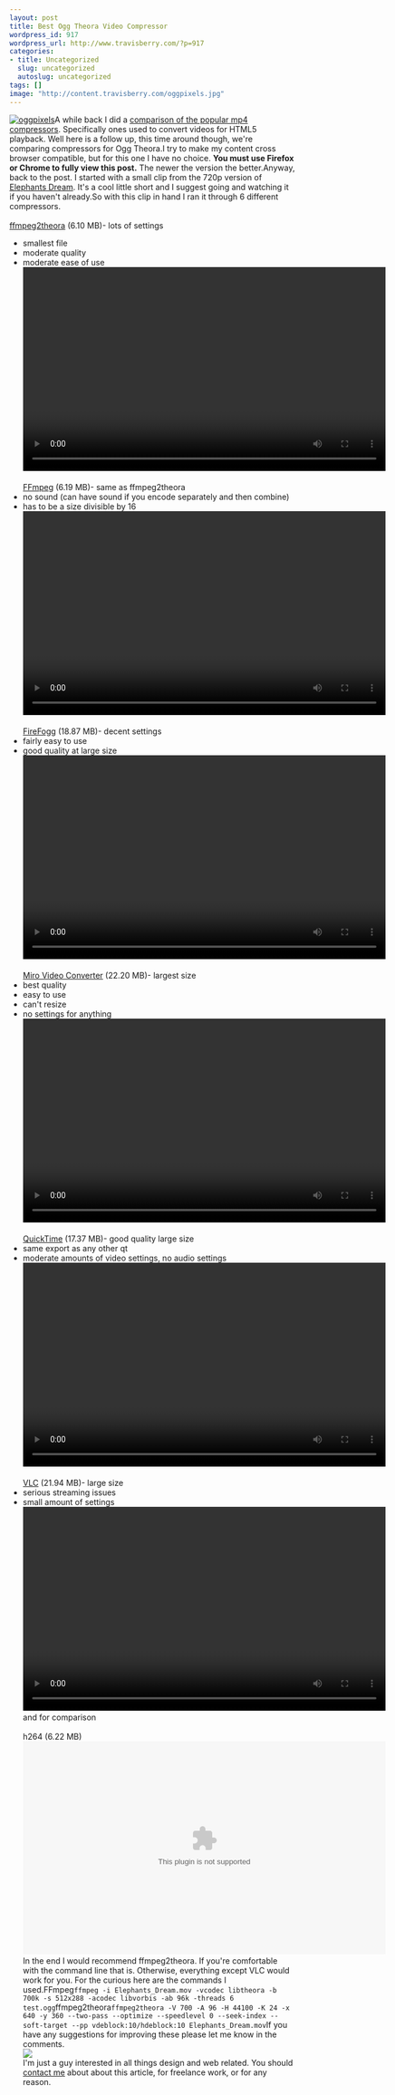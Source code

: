 ```yaml
--- 
layout: post
title: Best Ogg Theora Video Compressor
wordpress_id: 917
wordpress_url: http://www.travisberry.com/?p=917
categories: 
- title: Uncategorized
  slug: uncategorized
  autoslug: uncategorized
tags: []
image: "http://content.travisberry.com/oggpixels.jpg"
---
```

[![](http://content.travisberry.com/oggpixels.jpg "oggpixels")](http://www.flickr.com/photos/lancesh/2162074087/)A while back I did a [comparison of the popular mp4 compressors](http://www.travisberry.com/2010/03/video-compression-show-down/). Specifically ones used to convert videos for HTML5 playback. Well here is a follow up, this time around though, we're comparing compressors for Ogg Theora.I try to make my content cross browser compatible, but for this one I have no choice. **You must use Firefox or Chrome to fully view this post.** The newer the version the better.<!--more-->Anyway, back to the post. I started with a small clip from the 720p version of [Elephants Dream](http://orange.blender.org/). It's a cool little short and I suggest going and watching it if you haven't already.So with this clip in hand I ran it through 6 different compressors. <br /><br />[ffmpeg2theora](http://v2v.cc/~j/ffmpeg2theora/) (6.10 MB)- lots of settings
- smallest file
- moderate quality
- moderate ease of use
<video width="640" height="360" id="video" controls="true">  <source src="http://content.travisberry.com/uploads/oggoutputs/2theora.ogv" type="video/ogg; codecs=\"theora, vorbis\"" /></video><br /><br />[FFmpeg](http://www.ffmpeg.org/) (6.19 MB)- same as ffmpeg2theora
- no sound (can have sound if you encode separately and then combine) 
- has to be a size divisible by 16
<video width="640" height="360" id="video" controls="true">  <source src="http://www.travisberry.com/html5video/oggoutputs/ffmpeg.ogg" type="video/ogg; codecs=\"theora, vorbis\"" /></video><br /><br />[FireFogg](http://firefogg.org/) (18.87 MB)- decent settings
- fairly easy to use
- good quality at large size
<video width="640" height="360" id="video" controls="true">  <source src="http://content.travisberry.com/uploads/oggoutputs/firefogg.ogv" type="video/ogg; codecs=\"theora, vorbis\"" /></video><br /><br />[Miro Video Converter](http://www.mirovideoconverter.com/) (22.20 MB)- largest size
- best quality
- easy to use
- can't resize
- no settings for anything
<video width="640" height="360" id="video" controls="true">  <source src="http://www.travisberry.com/html5video/oggoutputs/miro.ogv" type="video/ogg; codecs=\"theora, vorbis\"" /></video><br /><br />[QuickTime](http://xiph.org/quicktime/) (17.37 MB)- good quality large size
- same export as any other qt
- moderate amounts of video settings, no audio settings
<video width="640" height="360" id="video" controls="true">  <source src="http://content.travisberry.com/uploads/oggoutputs/qt.ogg" type="video/ogg; codecs=\"theora, vorbis\"" /></video><br /><br />[VLC](http://www.videolan.org/vlc/) (21.94 MB)- large size
- serious streaming issues
- small amount of settings
<video width="640" height="360" id="video" controls="true">  <source src="http://www.travisberry.com/html5video/oggoutputs/vlc.ogg" type="video/ogg; codecs=\"theora, vorbis\"" /></video>and for comparison <br /><br />h264 (6.22 MB)<object classid="clsid:02BF25D5-8C17-4B23-BC80-D3488ABDDC6B" codebase="http://www.apple.com/qtactivex/qtplugin.cab" height="376" width="640"><param name="src" value="http://www.travisberry.com/html5video/oggoutputs/h264.mov" /><param name="autoplay" value="true" /><param name="type" value="video/quicktime" height="376" width="640" /><embed src="http://www.travisberry.com/html5video/oggoutputs/h264.mov" height="376" width="640" autoplay="false" type="video/quicktime" pluginspage="http://www.apple.com/quicktime/download/">In the end I would recommend ffmpeg2theora. If you're comfortable with the command line that is. Otherwise, everything except VLC would work for you. For the curious here are the commands I used.FFmpeg</embed>``ffmpeg -i Elephants_Dream.mov -vcodec libtheora -b 700k -s 512x288 -acodec libvorbis -ab 96k -threads 6 test.ogg``ffmpeg2theora``ffmpeg2theora -V 700 -A 96 -H 44100 -K 24 -x 640 -y 360 --two-pass --optimize --speedlevel 0 --seek-index --soft-target --pp vdeblock:10/hdeblock:10 Elephants_Dream.mov``If you have any suggestions for improving these please let me know in the comments. <script>utmx_section("contact1")</script><div id="contactme"><div class="avatar">![](http://www.gravatar.com/avatar/c9e8248c1237949b66a735bed64ae841?s=32&d=identicon&r=G)</div>I'm just a guy interested in all things design and web related. You should [contact me](http://www.travisberry.com/contact/) about about this article, for freelance work, or for any reason.</div></object>
